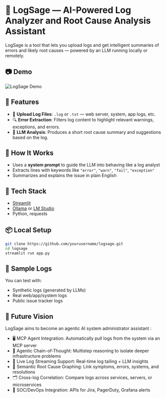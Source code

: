 # 🧠 LogSage — AI-Powered Log Analyzer and Root Cause Analysis Assistant

LogSage is a tool that lets you upload logs and get intelligent summaries of errors and likely root causes — powered by an LLM running locally or remotely.

## 📷 Demo

![LogSage Demo](demo/logsage_demo.gif)

## 🚀 Features

- 📂 **Upload Log Files**: `.log` or `.txt` — web server, system, app logs, etc.
- 🔍 **Error Extraction**: Filters log content to highlight relevant warnings, exceptions, and errors.
- 🧠 **LLM Analysis**: Produces a short root cause summary and suggestions based on the log.

## 🧠 How It Works

- Uses a **system prompt** to guide the LLM into behaving like a log analyst
- Extracts lines with keywords like `"error"`, `"warn"`, `"fail"`, `"exception"`
- Summarizes and explains the issue in plain English

## 🔧 Tech Stack

- [Streamlit](https://streamlit.io/)
- [Ollama](https://ollama.com/) or [LM Studio](https://lmstudio.ai/)
- Python, requests

## 📦 Local Setup

```bash
git clone https://github.com/yourusername/logsage.git
cd logsage
streamlit run app.py
```

## 📁 Sample Logs

You can test with:
- Synthetic logs (generated by LLMs)
- Real web/app/system logs
- Public issue tracker logs

## 🧭 Future Vision

LogSage aims to become an agentic AI system administrator assistant : 
- 🖥️ MCP Agent Integration: Automatically pull logs from the system via an MCP server
- 🤖 Agentic Chain-of-Thought: Multistep reasoning to isolate deeper infrastructure problems
- 🔄 Live Log Streaming Support: Real-time log tailing + LLM insights
- 🧬 Semantic Root Cause Graphing: Link symptoms, errors, systems, and resolutions
- 🗂️ Cross-log Correlation: Compare logs across services, servers, or microservices
- 🔐 SOC/DevOps Integration: APIs for Jira, PagerDuty, Grafana alerts
